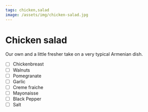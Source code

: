 ```yaml
---
tags: chicken,salad
image: /assets/img/chicken-salad.jpg
---
```


# Chicken salad

Our own and a little fresher take on a very typical Armenian dish.

- [ ] Chickenbreast
- [ ] Walnuts
- [ ] Pomegranate
- [ ] Garlic
- [ ] Creme fraiche
- [ ] Mayonaisse
- [ ] Black Pepper
- [ ] Salt

